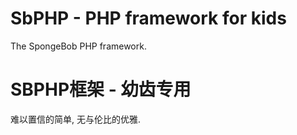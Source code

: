 SbPHP - PHP framework for kids
==============================

The SpongeBob PHP framework. 

SBPHP框架 - 幼齿专用
====================

难以置信的简单, 无与伦比的优雅.
